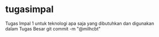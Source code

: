 # tugasimpal
Tugas Impal 1 untuk teknologi apa saja yang dibutuhkan dan digunakan dalam Tugas Besar
git commit -m "@milhcbt"
